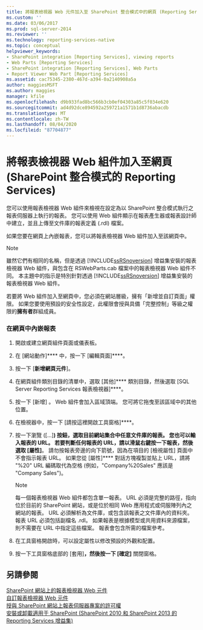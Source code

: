 ```yaml
---
title: 將報表檢視器 Web 元件加入至 SharePoint 整合模式中的網頁 (Reporting Services) |Microsoft Docs
ms.custom: ''
ms.date: 03/06/2017
ms.prod: sql-server-2014
ms.reviewer: ''
ms.technology: reporting-services-native
ms.topic: conceptual
helpviewer_keywords:
- SharePoint integration [Reporting Services], viewing reports
- Web Parts [Reporting Services]
- SharePoint integration [Reporting Services], Web Parts
- Report Viewer Web Part [Reporting Services]
ms.assetid: cac75345-2380-467d-a394-0a2140908a5a
author: maggiesMSFT
ms.author: maggies
manager: kfile
ms.openlocfilehash: d9b933fad8bc566b3cb0ef04303a85c5f034e620
ms.sourcegitcommit: ad4d92dce894592a259721a1571b1d8736abacdb
ms.translationtype: MT
ms.contentlocale: zh-TW
ms.lasthandoff: 08/04/2020
ms.locfileid: "87704877"
---
```

# <a name="add-the-report-viewer-web-part-to-a-web-page-reporting-services-in-sharepoint-integrated-mode"></a>將報表檢視器 Web 組件加入至網頁 (SharePoint 整合模式的 Reporting Services)
  您可以使用報表檢視器 Web 組件來檢視在設定為以 SharePoint 整合模式執行之報表伺服器上執行的報表。 您可以使用 Web 組件顯示在報表產生器或報表設計師中建立，並且上傳至文件庫的報表定義 (.rdl) 檔案。  
  
 如果您要在網頁上內嵌報表，您可以將報表檢視器 Web 組件加入至該網頁中。  
  
> [!NOTE]  
>  雖然它們有相同的名稱，但是透過 [!INCLUDE[ssRSnoversion](../../includes/ssrsnoversion-md.md)] 增益集安裝的報表檢視器 Web 組件，與包含在 RSWebParts.cab 檔案中的報表檢視器 Web 組件不同。 本主題中的指示是特別針對透過 [!INCLUDE[ssRSnoversion](../../includes/ssrsnoversion-md.md)] 增益集安裝的報表檢視器 Web 組件。  
  
 若要將 Web 組件加入至網頁中，您必須在網站層級，擁有「新增並自訂頁面」權限。 如果您要使用預設的安全性設定，此權限會授與具備「完整控制」等級之權限的**擁有者**群組成員。  
  
### <a name="to-embed-a-report-in-a-web-page"></a>在網頁中內嵌報表  
  
1.  開啟或建立網頁組件頁面或儀表板。  
  
2.  在 [網站動作]**** 中，按一下 [編輯頁面]****。  
  
3.  按一下 [**新增網頁元件**]。  
  
4.  在網頁組件類別目錄的清單中，選取 [其他]**** 類別目錄，然後選取 [SQL Server Reporting Services 報表檢視器]****。  
  
5.  按一下 [新增] 。 Web 組件會加入區域頂端。 您可將它拖曳至該區域中的其他位置。  
  
6.  在檢視器中，按一下 [請按這裡開啟工具窗格]****。  
  
7.  按一下瀏覽 ([...]****) 按鈕，選取目前網站集合中任意文件庫的報表。 您也可以輸入報表的 URL。 若要判斷任何報表的 URL，請以滑鼠右鍵按一下報表，然後選取 [屬性]****。 請勿按報表旁邊的向下箭號，因為在項目的 [檢視屬性] 頁面中不會指示報表 URL。 如果您從 [屬性]**** 對話方塊複製並貼上 URL，請將 "%20" URL 編碼取代為空格 (例如，"Company%20Sales" 應該是 "Company Sales")。  
  
    > [!NOTE]  
    >  每一個報表檢視器 Web 組件都包含單一報表。 URL 必須是完整的路徑，指向位於目前的 SharePoint 網站，或是位於相同 Web 應用程式或伺服陣列內之網站的報表。 URL 必須解析為文件庫，或包含該報表之文件庫內的資料夾。 報表 URL 必須包括副檔名 .rdl。 如果報表是根據模型或共用資料來源檔案，則不需要在 URL 中指定這些檔案。 報表會包含所需的檔案參考。  
  
8.  在工具窗格開啟時，可以設定屬性以修改預設的外觀和配置。  
  
9. 按一下工具窗格底部的 [套用]****，然後按一下 [確定]**** 關閉窗格。  
  
## <a name="see-also"></a>另請參閱  
 [SharePoint 網站上的報表檢視器 Web 元件](../report-viewer-web-part-on-a-sharepoint-site.md)   
 [自訂報表檢視器 Web 元件](../customize-the-report-viewer-web-part.md)   
 [授與 SharePoint 網站上報表伺服器專案的許可權](../security/granting-permissions-on-report-server-items-on-a-sharepoint-site.md)   
 [安裝或卸載適用于 SharePoint &#40;SharePoint 2010 和 SharePoint 2013 的 Reporting Services 增益集&#41;](../install-windows/install-or-uninstall-the-reporting-services-add-in-for-sharepoint.md)  
  
  

